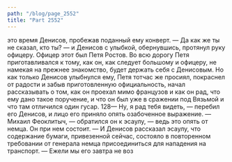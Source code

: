 ```yaml
---
path: "/blog/page_2552"
title: "Part 2552"
---
```


это время Денисов, пробежав поданный ему конверт. — Да как же ты не сказал, кто ты? — и Денисов с улыбкой, обернувшись, протянул руку офицеру.
Офицер этот был Петя Ростов.
Во всю дорогу Петя приготавливался к тому, как он, как следует большому и офицеру, не намекая на прежнее знакомство, будет держать себя с Денисовым. Но как только Денисов улыбнулся ему, Петя тотчас же просиял, покраснел от радости и забыв приготовленную официальность, начал рассказывать о том, как он проехал мимо французов и как он рад, что ему дано такое поручение, и что он был уже в сражении под Вязьмой и что там отличился один гусар.
128— Ну, я рад тебя видеть, — перебил его Денисов, и лицо его приняло опять озабоченное выражение.
— Михаил Феоклитыч, — обратился он к эсаулу, — ведь это опять от немца. Он при нем состоит. — И Денисов рассказал эсаулу, что содержание бумаги, привезенной сейчас, состояло в повторенном требовании от генерала немца присоединиться для нападения на транспорт. — Ежели мы его завтра не воз
